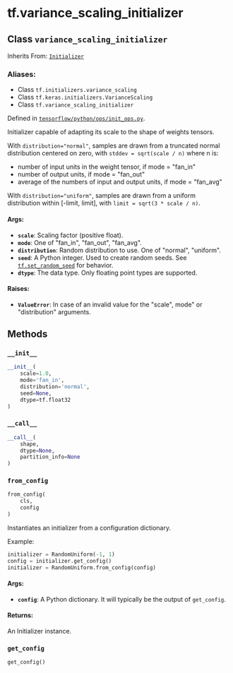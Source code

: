 <div itemscope itemtype="http://developers.google.com/ReferenceObject">
<meta itemprop="name" content="tf.variance_scaling_initializer" />
<meta itemprop="property" content="__call__"/>
<meta itemprop="property" content="__init__"/>
<meta itemprop="property" content="from_config"/>
<meta itemprop="property" content="get_config"/>
</div>

# tf.variance_scaling_initializer

## Class `variance_scaling_initializer`

Inherits From: [`Initializer`](../tf/keras/initializers/Initializer.md)

### Aliases:

* Class `tf.initializers.variance_scaling`
* Class `tf.keras.initializers.VarianceScaling`
* Class `tf.variance_scaling_initializer`



Defined in [`tensorflow/python/ops/init_ops.py`](https://www.tensorflow.org/code/tensorflow/python/ops/init_ops.py).

Initializer capable of adapting its scale to the shape of weights tensors.

With `distribution="normal"`, samples are drawn from a truncated normal
distribution centered on zero, with `stddev = sqrt(scale / n)`
where n is:
  - number of input units in the weight tensor, if mode = "fan_in"
  - number of output units, if mode = "fan_out"
  - average of the numbers of input and output units, if mode = "fan_avg"

With `distribution="uniform"`, samples are drawn from a uniform distribution
within [-limit, limit], with `limit = sqrt(3 * scale / n)`.

#### Args:

* <b>`scale`</b>: Scaling factor (positive float).
* <b>`mode`</b>: One of "fan_in", "fan_out", "fan_avg".
* <b>`distribution`</b>: Random distribution to use. One of "normal", "uniform".
* <b>`seed`</b>: A Python integer. Used to create random seeds. See
    [`tf.set_random_seed`](../tf/set_random_seed.md)
    for behavior.
* <b>`dtype`</b>: The data type. Only floating point types are supported.


#### Raises:

* <b>`ValueError`</b>: In case of an invalid value for the "scale", mode" or
    "distribution" arguments.

## Methods

<h3 id="__init__"><code>__init__</code></h3>

``` python
__init__(
    scale=1.0,
    mode='fan_in',
    distribution='normal',
    seed=None,
    dtype=tf.float32
)
```



<h3 id="__call__"><code>__call__</code></h3>

``` python
__call__(
    shape,
    dtype=None,
    partition_info=None
)
```



<h3 id="from_config"><code>from_config</code></h3>

``` python
from_config(
    cls,
    config
)
```

Instantiates an initializer from a configuration dictionary.

Example:

```python
initializer = RandomUniform(-1, 1)
config = initializer.get_config()
initializer = RandomUniform.from_config(config)
```

#### Args:

* <b>`config`</b>: A Python dictionary.
    It will typically be the output of `get_config`.


#### Returns:

An Initializer instance.

<h3 id="get_config"><code>get_config</code></h3>

``` python
get_config()
```





